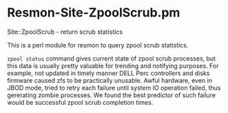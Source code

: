 # Resmon-Site-ZpoolScrub.pm
Site::ZpoolScrub - return scrub statistics

This is a perl module for resmon to query zpool scrub statistics.

```zpool status``` command gives current state of zpool scrub processes, but this data is usually pretty valuable for trending and notifying purposes. For example, not updated in timely manner DELL Perc controllers and disks firmware caused zfs to be practically unusable. Awful hardware, even in JBOD mode, tried to retry each failure until system IO operation failed, thus gererating zombie processes. We found the best predictor of such failure would be successful zpool scrub completion times. 

